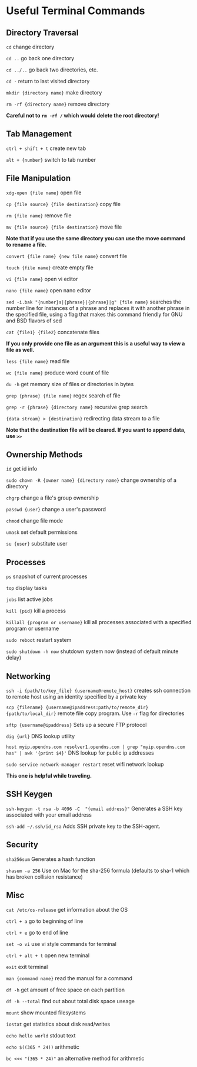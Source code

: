 # Useful Terminal Commands

## Directory Traversal

`cd` change directory

`cd ..` go back one directory

`cd ../..` go back two directories, etc.

`cd -` return to last visited directory

`mkdir {directory name}` make directory

`rm -rf {directory name}` remove directory

**Careful not to `rm -rf /` which would delete the root directory!**

## Tab Management

`ctrl + shift + t` create new tab

`alt + {number}` switch to tab number

## File Manipulation

`xdg-open {file name}` open file

`cp {file source} {file destination}` copy file

`rm {file name}` remove file

`mv {file source} {file destination}` move file

**Note that if you use the same directory you can use the move command to rename a file.**

`convert {file name} {new file name}` convert file

`touch {file name}` create empty file

`vi {file name}` open vi editor

`nano {file name}` open nano editor

`sed -i.bak "{number}s|{phrase}|{phrase}|g" {file name}` searches the number line for instances of a phrase and replaces it with another phrase in the specified file, using a flag that makes this command friendly for GNU and BSD flavors of sed

`cat {file1} {file2}` concatenate files

**If you only provide one file as an argument this is a useful way to view a file as well.** 

`less {file name}` read file

`wc {file name}` produce word count of file

`du -h` get memory size of files or directories in bytes

`grep {phrase} {file name}` regex search of file

`grep -r {phrase} {directory name}` recursive grep search

`{data stream} > {destination}` redirecting data stream to a file

**Note that the destination file will be cleared. If you want to append data, use `>>`**

## Ownership Methods

`id` get id info

`sudo chown -R {owner name} {directory name}` change ownership of a directory

`chgrp` change a file's group ownership

`passwd {user}` change a user's password

`chmod` change file mode

`umask` set default permissions

`su {user}` substitute user

## Processes

`ps` snapshot of current processes

`top` display tasks

`jobs` list active jobs

`kill {pid}` kill a process

`killall {program or username}` kill all processes associated with a specified program or username

`sudo reboot` restart system

`sudo shutdown -h now` shutdown system now (instead of default minute delay)

## Networking

`ssh -i {path/to/key_file} {username@remote_host}` creates ssh connection to remote host using an identity specified by a private key

`scp {filename} {username@ipaddress:path/to/remote_dir} {path/to/local_dir}` remote file copy program. Use `-r` flag for directories

`sftp {username@ipaddress}` Sets up a secure FTP protocol

`dig {url}` DNS lookup utility

`host myip.opendns.com resolver1.opendns.com | grep "myip.opendns.com has" | awk '{print $4}'` DNS lookup for public ip addresses

`sudo service network-manager restart` reset wifi network lookup

**This one is helpful while traveling.**

## SSH Keygen

`ssh-keygen -t rsa -b 4096 -C  "{email address}"` Generates a SSH key associated with your email address

`ssh-add ~/.ssh/id_rsa` Adds SSH private key to the SSH-agent.

## Security

`sha256sum` Generates a hash function

`shasum -a 256` Use on Mac for the sha-256 formula (defaults to sha-1 which has broken collision resistance)

## Misc

`cat /etc/os-release` get information about the OS

`ctrl + a` go to beginning of line

`ctrl + e` go to end of line

`set -o vi` use vi style commands for terminal

`ctrl + alt + t` open new terminal

`exit` exit terminal

`man {command name}` read the manual for a command

`df -h` get amount of free space on each partition

`df -h --total` find out about total disk space useage

`mount` show mounted filesystems

`iostat` get statistics about disk read/writes

`echo hello world` stdout text

`echo $((365 * 24))` arithmetic

`bc <<< "(365 * 24)"` an alternative method for arithmetic
